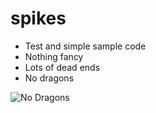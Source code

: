 spikes
======

* Test and simple sample code
* Nothing fancy
* Lots of dead ends
* No dragons

![No Dragons](http://th04.deviantart.net/fs70/200H/i/2011/027/f/2/no_dragons_logo_by_davidenorton-d31yu6t.png)













